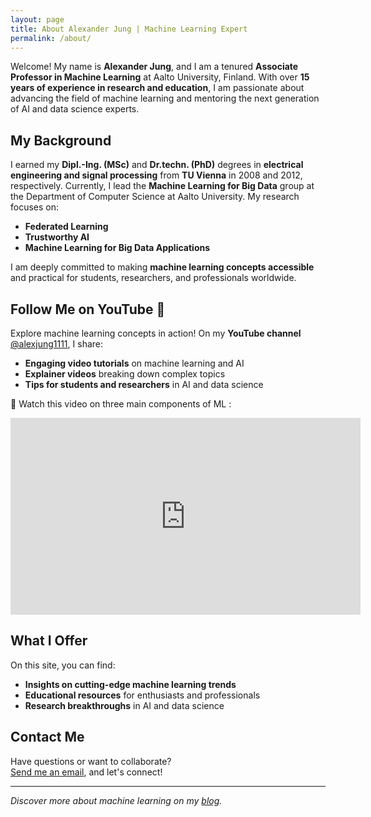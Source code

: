```yaml
---
layout: page
title: About Alexander Jung | Machine Learning Expert
permalink: /about/
---
```


Welcome! My name is **Alexander Jung**, and I am a tenured **Associate Professor in Machine Learning**
 at Aalto University, Finland. With over **15 years of experience in research and education**, I am passionate 
 about advancing the field of machine learning and mentoring the next generation of AI and data science experts.

## My Background

I earned my **Dipl.-Ing. (MSc)** and **Dr.techn. (PhD)** degrees in **electrical engineering and signal processing** 
from **TU Vienna** in 2008 and 2012, respectively. Currently, I lead the **Machine Learning for Big Data** group at 
the Department of Computer Science at Aalto University. My research focuses on:  
- **Federated Learning**  
- **Trustworthy AI**  
- **Machine Learning for Big Data Applications**

I am deeply committed to making **machine learning concepts accessible** and practical for students, 
researchers, and professionals worldwide.

## Follow Me on YouTube 🎥

Explore machine learning concepts in action! On my **YouTube channel** [@alexjung1111](https://www.youtube.com/@alexjung1111), I share:  
- **Engaging video tutorials** on machine learning and AI  
- **Explainer videos** breaking down complex topics  
- **Tips for students and researchers** in AI and data science  

🎯 Watch this video on three main components of ML :

<div style="text-align: center;">
  <iframe width="560" height="315" src="https://www.youtube.com/embed/2q5jpvD-638" 
  title="YouTube video player" frameborder="0" allow="accelerometer; autoplay; 
  clipboard-write; encrypted-media; gyroscope; picture-in-picture" allowfullscreen></iframe>
</div>

## What I Offer

On this site, you can find:  
- **Insights on cutting-edge machine learning trends**  
- **Educational resources** for enthusiasts and professionals  
- **Research breakthroughs** in AI and data science  

## Contact Me

Have questions or want to collaborate?  
[Send me an email](mailto:alexjung235@gmail.com), and let's connect!

---

*Discover more about machine learning on my [blog](https://machinelearningforall.github.io/blog).*  

